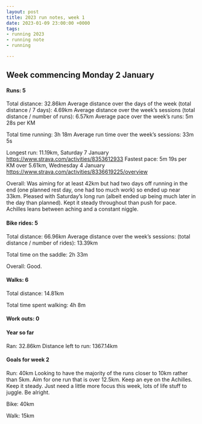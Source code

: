```yaml
---
layout: post
title: 2023 run notes, week 1
date: 2023-01-09 23:00:00 +0000
tags:
- running 2023
- running note
- running

---
```

## Week commencing Monday 2 January

#### Runs: 5

Total distance: 32.86km
Average distance over the days of the week (total distance / 7 days): 4.69km
Average distance over the week’s sessions (total distance / number of runs): 6.57km
Average pace over the week’s runs: 5m 28s per KM

Total time running: 3h 18m
Average run time over the week’s sessions: 33m 5s

Longest run: 11.19km, Saturday 7 January https://www.strava.com/activities/8353612933
Fastest pace: 5m 19s per KM over 5.61km, Wednesday 4 January https://www.strava.com/activities/8336619225/overview

Overall: Was aiming for at least 42km but had two days off running in the end (one planned rest day, one had too much work) so ended up near 33km. Pleased with Saturday’s long run (albeit ended up being much later in the day than planned). Kept it steady throughout than push for pace. Achilles leans between aching and a constant niggle.

#### Bike rides: 5

Total distance: 66.96km
Average distance over the week’s sessions: (total distance / number of rides): 13.39km

Total time on the saddle: 2h 33m

Overall: Good.

#### Walks: 6

Total distance: 14.81km

Total time spent walking: 4h 8m

#### Work outs: 0

#### Year so far

Ran: 32.86km
Distance left to run: 1367.14km

#### Goals for week 2

Run: 40km
Looking to have the majority of the runs closer to 10km rather than 5km. Aim for one run that is over 12.5km. Keep an eye on the Achilles. Keep it steady. Just need a little more focus this week, lots of life stuff to juggle. Be alright.

Bike: 40km

Walk: 15km